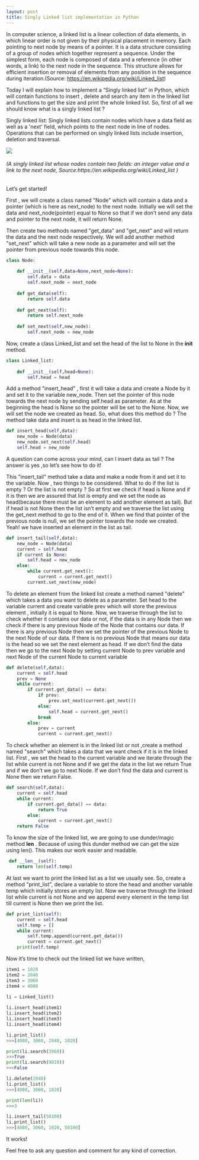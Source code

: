 ```yaml
---
layout: post
title: Singly Linked list implementation in Python
---
```


In computer science, a linked list is a linear collection of data elements, in which linear order is not given by their physical placement in memory. Each pointing to next node by means of a pointer. It is a data structure consisting of a group of nodes which together represent a sequence. Under the simplest form, each node is composed of data and a reference (in other words, a link) to the next node in the sequence. This structure allows for efficient insertion or removal of elements from any position in the sequence during iteration.(Source: https://en.wikipedia.org/wiki/Linked_list)

Today I will explain how to implement a “Singly linked list” in Python, which will contain functions to insert , delete and search any item in the linked list and functions to get the size and print the whole linked list. So, first of all we should know what is a singly linked list ?

Singly linked list: Singly linked lists contain nodes which have a data field as well as a 'next' field, which points to the next node in line of nodes. Operations that can be performed on singly linked lists include insertion, deletion and traversal.

<img src= "https://upload.wikimedia.org/wikipedia/commons/thumb/6/6d/Singly-linked-list.svg/408px-Singly-linked-list.svg.png">

<h6>(A singly linked list whose nodes contain two fields: an integer value and a link to the next node, Source:https://en.wikipedia.org/wiki/Linked_list )</h6>


Let’s get started!

First , we will create a class named "Node" which will contain a data and a pointer (which is here as next_node) to the next node. Initially we will set the data and next_node(pointer) equal to None so that if we don’t send any data and pointer to the next node, it will return None.

Then create two methods named "get_data" and "get_next" and will return the data and the next node respectively.
We will add another method "set_next" which will take a new node as a parameter and will set the pointer from previous node towards this node.


```python
class Node:
    
    def __init__(self,data=None,next_node=None):
        self.data = data
        self.next_node = next_node
    
    def get_data(self):
        return self.data
    
    def get_next(self):
        return self.next_node
    
    def set_next(self,new_node):
        self.next_node = new_node
```


Now, create a class Linked_list and set the head of the list to None in the __init__ method.


```python
class Linked_list:
    
    def __init__(self,head=None):
        self.head = head
```


Add a method "insert_head" , first it will take a data  and create a Node by it and set it to the variable new_node. Then set the pointer of this node towards the next node by sending self.head as parameter. As at the beginning the head is None so the pointer will be set to the None. Now, we will set the node we created as head. So, what does this method do ? The method take data and insert is as head in the linked list. 


```python
def insert_head(self,data):
    new_node = Node(data)
    new_node.set_next(self.head)
    self.head = new_node
```


A question can come across your mind, can I insert data as tail ? The answer is yes ,so let’s see how to do it!

This "insert_tail" method take a data and make a node from it and set it to the variable. Now , two things to be considered. What to do if the list is empty ? Or the list is not empty ? So at first we check if head is None and if it is then we are assured that list is empty and we set the node as head(because there must be an element to add another element as tail). But if head is not None then the list isn’t empty and we traverse the list using the get_next method to go to the end of it. When we find that pointer of the previous node is null, we set the pointer towards the node we created. Yeah! we have inserted an element in the list as tail.


```python
def insert_tail(self,data):
    new_node = Node(data)
    current = self.head
    if current is None:
        self.head = new_node
    else:
        while current.get_next():
            current = current.get_next()
        current.set_next(new_node)
```


To delete an element from the linked list create a method named "delete" which takes a data you want to delete as a parameter. Set head to the variable current and create variable prev which will store the previous element , initially it is equal to None. Now, we traverse through the list to check whether it contains our data or not, if the data is in any Node then we check if there is any previous Node of the Node that contains our data. If there is any previous Node then we set the pointer of the previous Node to the next Node of our data. If there is no previous Node that means our data is the head so we set the next element as head. If we don’t find the data then we go to the next Node by setting current Node to prev variable and next Node of the current Node to current variable
 
 
```python
def delete(self,data):
    current = self.head
    prev = None
    while current:
        if current.get_data() == data:
            if prev:
                prev.set_next(current.get_next())
            else:
                self.head = current.get_next()
            break
        else:
            prev = current
            current = current.get_next()
```


To check whether an element is in the linked list or not ,create a method named "search" which takes a data that we want check if it is in the linked list. First , we set the head to the current variable and we iterate through the list while current is not None and if we get the data in the list we return True  and if we don’t we go to next Node. If we don’t find the data and current is None then we return False. 


```python
def search(self,data):
    current = self.head
    while current:
        if current.get_data() == data:
            return True
        else:
            current = current.get_next()
    return False
```


To know the size of the linked list, we are going to use dunder/magic method __len__ . Because of using this dunder method we can get the size using len(). This makes our work easier and readable.


```python
 def __len__(self):
    return len(self.temp)
```


At last we want to print the linked list as a list we usually see.
So, create a method "print_list", declare a variable to store the head
and another variable temp which initially stores an empty list. Now we traverse through the linked list while current is not None  and we append every element in the temp list till current is None then we print the list.


```python
def print_list(self):
    current = self.head
    self.temp = []
    while current:
        self.temp.append(current.get_data())
        current = current.get_next()
    print(self.temp) 
```


Now it’s time to check out the linked list we have written,


```python
item1 = 1020
item2 = 2040
item3 = 3060
item4 = 4080
 
li = Linked_list()

li.insert_head(item1)
li.insert_head(item2)
li.insert_head(item3)
li.insert_head(item4)

li.print_list()
>>>[4080, 3060, 2040, 1020]

print(li.search(3060))
>>>True
print(li.search(9010))
>>>False

li.delete(2040)
li.print_list()
>>>[4080, 3060, 1020]

print(len(li))
>>>3 

li.insert_tail(50100)
li.print_list()
>>>[4080, 3060, 1020, 50100]
```

It works! 

Feel free to ask any question and comment for any kind of correction.


